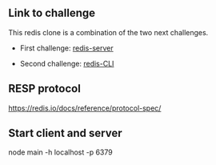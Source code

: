 ## Link to challenge 

This redis clone is a combination of the two next challenges.

- First challenge: [redis-server](https://codingchallenges.fyi/challenges/challenge-redis)

- Second challenge: [redis-CLI](https://codingchallenges.fyi/challenges/challenge-redis-cli)

## RESP protocol

https://redis.io/docs/reference/protocol-spec/

## Start client and server

node main -h localhost -p 6379

